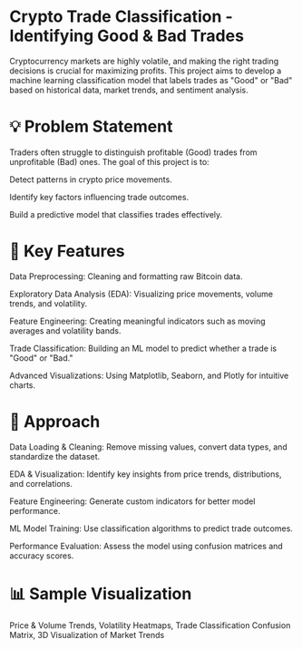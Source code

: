 # Crypto Trade Classification - Identifying Good & Bad Trades

Cryptocurrency markets are highly volatile, and making the right trading decisions is crucial for maximizing profits. This project aims to develop a machine learning classification model that labels trades as "Good" or "Bad" based on historical data, market trends, and sentiment analysis.

# 💡 Problem Statement

Traders often struggle to distinguish profitable (Good) trades from unprofitable (Bad) ones. The goal of this project is to:

Detect patterns in crypto price movements.

Identify key factors influencing trade outcomes.

Build a predictive model that classifies trades effectively.

# 📌 Key Features
Data Preprocessing: Cleaning and formatting raw Bitcoin data.

Exploratory Data Analysis (EDA): Visualizing price movements, volume trends, and volatility.

Feature Engineering: Creating meaningful indicators such as moving averages and volatility bands.

Trade Classification: Building an ML model to predict whether a trade is "Good" or "Bad."

Advanced Visualizations: Using Matplotlib, Seaborn, and Plotly for intuitive charts.

# 📂 Approach
Data Loading & Cleaning: Remove missing values, convert data types, and standardize the dataset.

EDA & Visualization: Identify key insights from price trends, distributions, and correlations.

Feature Engineering: Generate custom indicators for better model performance.

ML Model Training: Use classification algorithms to predict trade outcomes.

Performance Evaluation: Assess the model using confusion matrices and accuracy scores.

# 📊 Sample Visualization
Price & Volume Trends, 
Volatility Heatmaps, 
Trade Classification Confusion Matrix, 
3D Visualization of Market Trends
